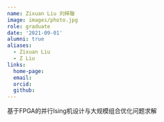 ```yaml
---
name: Zixuan Liu 刘梓璇
image: images/photo.jpg
role: graduate
date: '2021-09-01'
alumni: true
aliases:
  - Zixuan Liu
  - Z Liu
links:
  home-page: 
  email: 
  orcid: 
  github: 
---
```


基于FPGA的并行Ising机设计与大规模组合优化问题求解